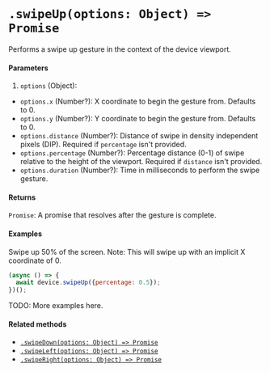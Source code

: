 # `.swipeUp(options: Object) => Promise`

Performs a swipe up gesture in the context of the device viewport.

#### Parameters

1. `options` (Object):
  - `options.x` (Number?): X coordinate to begin the gesture from. Defaults to 0.
  - `options.y` (Number?): Y coordinate to begin the gesture from. Defaults to 0.
  - `options.distance` (Number?): Distance of swipe in density independent pixels (DIP). Required if `percentage` isn't provided.
  - `options.percentage` (Number?): Percentage distance (0-1) of swipe relative to the height of the viewport. Required if `distance` isn't provided. 
  - `options.duration` (Number?): Time in milliseconds to perform the swipe gesture.

#### Returns

`Promise`: A promise that resolves after the gesture is complete.

#### Examples

Swipe up 50% of the screen. Note: This will swipe up with an implicit X coordinate of 0.

```javascript
(async () => {
  await device.swipeUp({percentage: 0.5});
})();
```

TODO: More examples here.

#### Related methods

- [`.swipeDown(options: Object) => Promise`](./swipeDown.md)
- [`.swipeLeft(options: Object) => Promise`](./swipeLeft.md)
- [`.swipeRight(options: Object) => Promise`](./swipeRight.md)
